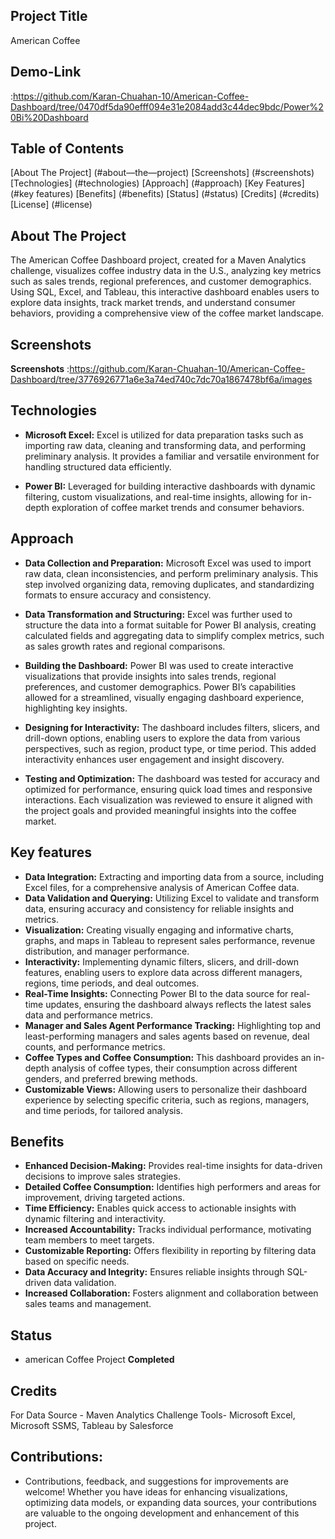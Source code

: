 ## Project Title
American Coffee

## Demo-Link
:https://github.com/Karan-Chuahan-10/American-Coffee-Dashboard/tree/0470df5da90efff094e31e2084add3c44dec9bdc/Power%20Bi%20Dashboard


## Table of Contents
[About The Project] (#about—the—project)
[Screenshots] (#screenshots)
[Technologies] (#technologies)
[Approach] (#approach)
[Key Features] (#key features)
[Benefits] (#benefits)
[Status] (#status)
[Credits] (#credits)
[License] (#license)

## About The Project
The American Coffee Dashboard project, created for a Maven Analytics challenge, visualizes coffee industry data in the U.S., analyzing key metrics such as sales trends, regional preferences, and customer demographics. Using SQL, Excel, and Tableau, this interactive dashboard enables users to explore data insights, track market trends, and understand consumer behaviors, providing a comprehensive view of the coffee market landscape.

## Screenshots
**Screenshots** :https://github.com/Karan-Chuahan-10/American-Coffee-Dashboard/tree/3776926771a6e3a74ed740c7dc70a1867478bf6a/images

## Technologies
- **Microsoft Excel:** Excel is utilized for data preparation tasks such as importing raw data, cleaning and transforming data, and performing preliminary analysis. It provides a familiar and versatile environment for handling structured data efficiently.
  
- **Power BI:**  Leveraged for building interactive dashboards with dynamic filtering, custom visualizations, and real-time insights, allowing for in-depth exploration of coffee market trends and consumer behaviors.

## Approach 
- **Data Collection and Preparation:** Microsoft Excel was used to import raw data, clean inconsistencies, and perform preliminary analysis. This step involved organizing data, removing duplicates, and standardizing formats to ensure accuracy and consistency.

- **Data Transformation and Structuring:** Excel was further used to structure the data into a format suitable for Power BI analysis, creating calculated fields and aggregating data to simplify complex metrics, such as sales growth rates and regional comparisons.

- **Building the Dashboard:** Power BI was used to create interactive visualizations that provide insights into sales trends, regional preferences, and customer demographics. Power BI’s capabilities allowed for a streamlined, visually engaging dashboard experience, highlighting key insights.

- **Designing for Interactivity:**
The dashboard includes filters, slicers, and drill-down options, enabling users to explore the data from various perspectives, such as region, product type, or time period. This added interactivity enhances user engagement and insight discovery.

- **Testing and Optimization:** The dashboard was tested for accuracy and optimized for performance, ensuring quick load times and responsive interactions. Each visualization was reviewed to ensure it aligned with the project goals and provided meaningful insights into the coffee market.

## Key features
- **Data Integration:** Extracting and importing data from a source, including Excel files, for a comprehensive analysis of American Coffee data.
- **Data Validation and Querying:** Utilizing Excel to validate and transform data, ensuring accuracy and consistency for reliable insights and metrics.
- **Visualization:** Creating visually engaging and informative charts, graphs, and maps in Tableau to represent sales performance, revenue distribution, and manager performance.
- **Interactivity:** Implementing dynamic filters, slicers, and drill-down features, enabling users to explore data across different managers, regions, time periods, and deal outcomes.
- **Real-Time Insights:** Connecting Power BI to the data source for real-time updates, ensuring the dashboard always reflects the latest sales data and performance metrics.
- **Manager and Sales Agent Performance Tracking:** Highlighting top and least-performing managers and sales agents based on revenue, deal counts, and performance metrics.
- **Coffee Types and Coffee Consumption:** This dashboard provides an in-depth analysis of coffee types, their consumption across different genders, and preferred brewing methods.
- **Customizable Views:** Allowing users to personalize their dashboard experience by selecting specific criteria, such as regions, managers, and time periods, for tailored analysis.

## Benefits 
- **Enhanced Decision-Making:** Provides real-time insights for data-driven decisions to improve sales strategies.
- **Detailed Coffee Consumption:** Identifies high performers and areas for improvement, driving targeted actions.
- **Time Efficiency:** Enables quick access to actionable insights with dynamic filtering and interactivity.
- **Increased Accountability:** Tracks individual performance, motivating team members to meet targets.
- **Customizable Reporting:** Offers flexibility in reporting by filtering data based on specific needs.
- **Data Accuracy and Integrity:** Ensures reliable insights through SQL-driven data validation.
- **Increased Collaboration:** Fosters alignment and collaboration between sales teams and management.

## Status 
- american Coffee Project **Completed**

## Credits 
For Data Source - Maven Analytics Challenge
Tools- Microsoft Excel, Microsoft SSMS, Tableau by Salesforce 


## Contributions:
- Contributions, feedback, and suggestions for improvements are welcome! Whether you have ideas for enhancing visualizations, optimizing data models, or expanding data sources, your contributions are valuable to the ongoing development and enhancement of this project.
